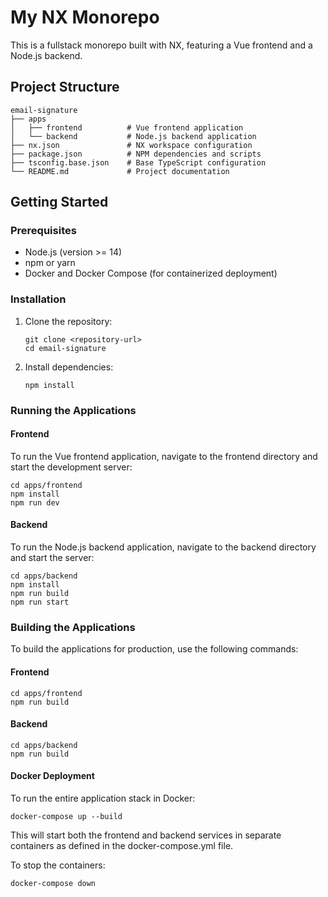 # My NX Monorepo

This is a fullstack monorepo built with NX, featuring a Vue frontend and a Node.js backend. 

## Project Structure

```
email-signature
├── apps
│   ├── frontend          # Vue frontend application
│   └── backend           # Node.js backend application
├── nx.json               # NX workspace configuration
├── package.json          # NPM dependencies and scripts
├── tsconfig.base.json    # Base TypeScript configuration
└── README.md             # Project documentation
```

## Getting Started

### Prerequisites

- Node.js (version >= 14)
- npm or yarn
- Docker and Docker Compose (for containerized deployment)

### Installation

1. Clone the repository:
   ```
   git clone <repository-url>
   cd email-signature
   ```

2. Install dependencies:
   ```
   npm install
   ```

### Running the Applications

#### Frontend

To run the Vue frontend application, navigate to the frontend directory and start the development server:

```
cd apps/frontend
npm install
npm run dev
```

#### Backend

To run the Node.js backend application, navigate to the backend directory and start the server:

```
cd apps/backend
npm install
npm run build
npm run start
```

### Building the Applications

To build the applications for production, use the following commands:

#### Frontend

```
cd apps/frontend
npm run build
```

#### Backend

```
cd apps/backend
npm run build
```

#### Docker Deployment

To run the entire application stack in Docker:
```
docker-compose up --build
```

This will start both the frontend and backend services in separate containers as defined in the docker-compose.yml file.

To stop the containers:
```
docker-compose down
```